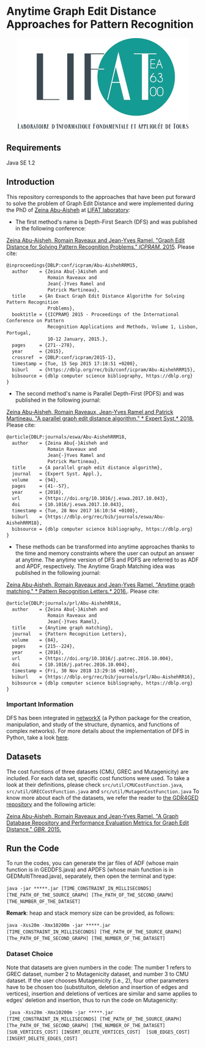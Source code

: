 # Anytime Graph Edit Distance Approaches for Pattern Recognition


<p align="center"> 
<img src="https://github.com/zeinaabuaisheh/Anytime_Graph_Edit_Distance/blob/master/logo-lifat.jpg">
</p>

## Requirements

Java SE 1.2 



## Introduction

This repository corresponds to the approaches that have been put forward to solve the problem of Graph Edit Distance and were implemented during the PhD of [Zeina Abu-Aisheh](https://sites.google.com/view/zeina-abuaisheh/home) at [LIFAT laboratory](https://lifat.univ-tours.fr/):

- The first method's name is Depth-First Search (DFS) and was published in the following conference:

[Zeina Abu-Aisheh, Romain Raveaux and Jean-Yves Ramel. "Graph Edit Distance for Solving Pattern Recognition Problems." *ICPRAM.* 2015](http://www.rfai.li.univ-tours.fr/PagesPerso/zabuaisheh/documents/icpram.pdf). Please cite:
 
```
@inproceedings{DBLP:conf/icpram/Abu-AishehRRM15,
  author    = {Zeina Abu{-}Aisheh and
               Romain Raveaux and
               Jean{-}Yves Ramel and
               Patrick Martineau},
  title     = {An Exact Graph Edit Distance Algorithm for Solving Pattern Recognition
               Problems},
  booktitle = {{ICPRAM} 2015 - Proceedings of the International Conference on Pattern
               Recognition Applications and Methods, Volume 1, Lisbon, Portugal,
               10-12 January, 2015.},
  pages     = {271--278},
  year      = {2015},
  crossref  = {DBLP:conf/icpram/2015-1},
  timestamp = {Tue, 15 Sep 2015 17:18:51 +0200},
  biburl    = {https://dblp.org/rec/bib/conf/icpram/Abu-AishehRRM15},
  bibsource = {dblp computer science bibliography, https://dblp.org}
}
```

- The second method's name is Parallel Depth-First (PDFS) and was published in the following journal:

[Zeina Abu-Aisheh, Romain Raveaux, Jean-Yves Ramel and Patrick Martineau. "A parallel graph edit distance algorithm." * Expert Syst.* 2018.](http://www.rfai.li.univ-tours.fr/PagesPerso/zabuaisheh/documents/ESW2018-Zeina.pdf) Please cite: 

```
@article{DBLP:journals/eswa/Abu-AishehRRM18,
  author    = {Zeina Abu{-}Aisheh and
               Romain Raveaux and
               Jean{-}Yves Ramel and
               Patrick Martineau},
  title     = {A parallel graph edit distance algorithm},
  journal   = {Expert Syst. Appl.},
  volume    = {94},
  pages     = {41--57},
  year      = {2018},
  url       = {https://doi.org/10.1016/j.eswa.2017.10.043},
  doi       = {10.1016/j.eswa.2017.10.043},
  timestamp = {Tue, 28 Nov 2017 16:10:54 +0100},
  biburl    = {https://dblp.org/rec/bib/journals/eswa/Abu-AishehRRM18},
  bibsource = {dblp computer science bibliography, https://dblp.org}
}
```

- These methods can be transformed into anytime approaches thanks to the time and memory constraints where the user can output an answer at anytime. The anytime version of DFS and PDFS are referred to as ADF and APDF, respectively. The Anytime Graph Matching idea was published in the following journal:

[Zeina Abu-Aisheh, Romain Raveaux and Jean-Yves Ramel. "Anytime graph matching." * Pattern Recognition Letters.* 2016.](https://www.sciencedirect.com/science/article/abs/pii/S0167865516302690). Please cite: 
```
@article{DBLP:journals/prl/Abu-AishehRR16,
  author    = {Zeina Abu{-}Aisheh and
               Romain Raveaux and
               Jean{-}Yves Ramel},
  title     = {Anytime graph matching},
  journal   = {Pattern Recognition Letters},
  volume    = {84},
  pages     = {215--224},
  year      = {2016},
  url       = {https://doi.org/10.1016/j.patrec.2016.10.004},
  doi       = {10.1016/j.patrec.2016.10.004},
  timestamp = {Fri, 30 Nov 2018 13:29:16 +0100},
  biburl    = {https://dblp.org/rec/bib/journals/prl/Abu-AishehRR16},
  bibsource = {dblp computer science bibliography, https://dblp.org}
}
```


### Important Information

DFS has been integrated in [networkX](https://networkx.github.io/) (a Python package for the creation, manipulation, and study of the structure, dynamics, and functions of complex networks). For more details about the implementation of DFS in Python, take a look [here](https://networkx.github.io/documentation/latest/reference/algorithms/generated/networkx.algorithms.similarity.graph_edit_distance.html#networkx.algorithms.similarity.graph_edit_distance).


## Datasets

The cost functions of three datasets (CMU, GREC and Mutagenicity) are included. For each data set, specific cost functions were used.
To take a look at their definitions, please check ``` src/util/CMUCostFunction.java ```, ``` src/util/GRECCostFunction.java ``` and ``` src/util/MutagenCostFunction.java ```
To know more about each of the datasets, we refer the reader to [the GDR4GED repository](http://www.rfai.li.univ-tours.fr/PublicData/GDR4GED/home.html) and the following article:

[Zeina Abu-Aisheh, Romain Raveaux and Jean-Yves Ramel. "A Graph Database Repository and Performance Evaluation Metrics for Graph Edit Distance." *GBR.* 2015.](https://link.springer.com/chapter/10.1007/978-3-319-18224-7_14)



## Run the Code

To run the codes, you can generate the jar files of ADF (whose main function is in GEDDFS.java) and APDFS (whose main function is in GEDMultiThread.java), separately, then open the terminal and type:


``` java -jar *****.jar [TIME_CONSTRAINT_IN_MILLISECONDS] [THE_PATH_OF_THE_SOURCE_GRAPH] [The_PATH_OF_THE_SECOND_GRAPH] [THE_NUMBER_OF_THE_DATASET] ```


  
****Remark****: heap and stack memory size can be provided, as follows:

 ``` java -Xss20m -Xmx10200m -jar *****.jar [TIME_CONSTRAINT_IN_MILLISECONDS] [THE_PATH_OF_THE_SOURCE_GRAPH] [The_PATH_OF_THE_SECOND_GRAPH] [THE_NUMBER_OF_THE_DATASET] ```


### Dataset Choice

Note that datasets are given numbers in the code: The number 1 refers to GREC dataset, number 2 to Mutagenicity dataset, and number 3 to CMU dataset.
If the user chooses Mutagenicity (i.e., 2), four other parameters have to be chosen too (substituiton, deletion and insertion of edges and vertices), insertion and deletions of vertices are similar and same applies to edges' deletion and insertion, thus to run the code on Mutagenicity:

 ``` java -Xss20m -Xmx10200m -jar *****.jar [TIME_CONSTRAINT_IN_MILLISECONDS] [THE_PATH_OF_THE_SOURCE_GRAPH] [The_PATH_OF_THE_SECOND_GRAPH] [THE_NUMBER_OF_THE_DATASET] [SUB_VERTICES_COST] [INSERT_DELETE_VERTICES_COST]  [SUB_EDGES_COST] [INSERT_DELETE_EDGES_COST]```
 

